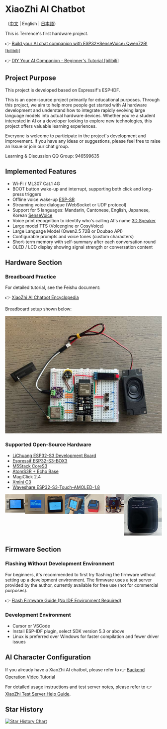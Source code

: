 # XiaoZhi AI Chatbot

（[中文](README.md) | English | [日本語](README_ja.md)）

This is Terrence's first hardware project.

👉 [Build your AI chat companion with ESP32+SenseVoice+Qwen72B! [bilibili]](https://www.bilibili.com/video/BV11msTenEH3/?share_source=copy_web&vd_source=ee1aafe19d6e60cf22e60a93881faeba)

👉 [DIY Your AI Companion - Beginner's Tutorial [bilibili]](https://www.bilibili.com/video/BV1XnmFYLEJN/)

## Project Purpose

This project is developed based on Espressif's ESP-IDF.

This is an open-source project primarily for educational purposes. Through this project, we aim to help more people get started with AI hardware development and understand how to integrate rapidly evolving large language models into actual hardware devices. Whether you're a student interested in AI or a developer looking to explore new technologies, this project offers valuable learning experiences.

Everyone is welcome to participate in the project's development and improvement. If you have any ideas or suggestions, please feel free to raise an Issue or join our chat group.

Learning & Discussion QQ Group: 946599635

## Implemented Features

- Wi-Fi / ML307 Cat.1 4G
- BOOT button wake-up and interrupt, supporting both click and long-press triggers
- Offline voice wake-up [ESP-SR](https://github.com/espressif/esp-sr)
- Streaming voice dialogue (WebSocket or UDP protocol)
- Support for 5 languages: Mandarin, Cantonese, English, Japanese, Korean [SenseVoice](https://github.com/FunAudioLLM/SenseVoice)
- Voice print recognition to identify who's calling AI's name [3D Speaker](https://github.com/modelscope/3D-Speaker)
- Large model TTS (Volcengine or CosyVoice)
- Large Language Model (Qwen2.5 72B or Doubao API)
- Configurable prompts and voice tones (custom characters)
- Short-term memory with self-summary after each conversation round
- OLED / LCD display showing signal strength or conversation content

## Hardware Section

### Breadboard Practice

For detailed tutorial, see the Feishu document:

👉 [XiaoZhi AI Chatbot Encyclopedia](https://ccnphfhqs21z.feishu.cn/wiki/F5krwD16viZoF0kKkvDcrZNYnhb?from=from_copylink)

Breadboard setup shown below:

![Breadboard Setup](docs/wiring2.jpg)

### Supported Open-Source Hardware

- <a href="https://oshwhub.com/li-chuang-kai-fa-ban/li-chuang-shi-zhan-pai-esp32-s3-kai-fa-ban" target="_blank" title="LiChuang ESP32-S3 Development Board">LiChuang ESP32-S3 Development Board</a>
- <a href="https://github.com/espressif/esp-box" target="_blank" title="Espressif ESP32-S3-BOX3">Espressif ESP32-S3-BOX3</a>
- <a href="https://docs.m5stack.com/zh_CN/core/CoreS3" target="_blank" title="M5Stack CoreS3">M5Stack CoreS3</a>
- <a href="https://docs.m5stack.com/en/atom/Atomic%20Echo%20Base" target="_blank" title="AtomS3R + Echo Base">AtomS3R + Echo Base</a>
- MagiClick 2.4
- <a href="https://oshwhub.com/tenclass01/xmini_c3" target="_blank" title="Xmini C3">Xmini C3</a>
- <a href="https://www.waveshare.com/esp32-s3-touch-amoled-1.8.htm" target="_blank" title="Waveshare ESP32-S3-Touch-AMOLED-1.8">Waveshare ESP32-S3-Touch-AMOLED-1.8</a>

<div style="display: flex; justify-content: space-between;">
  <a href="docs/lichuang-s3.jpg" target="_blank" title="LiChuang ESP32-S3 Development Board">
    <img src="docs/lichuang-s3.jpg" width="240" />
  </a>
  <a href="docs/esp32s3-box3.jpg" target="_blank" title="Espressif ESP32-S3-BOX3">
    <img src="docs/esp32s3-box3.jpg" width="240" />
  </a>
  <a href="docs/m5stack-cores3.jpg" target="_blank" title="M5Stack CoreS3">
    <img src="docs/m5stack-cores3.jpg" width="240" />
  </a>
  <a href="docs/atoms3r-echo-base.jpg" target="_blank" title="AtomS3R + Echo Base">
    <img src="docs/atoms3r-echo-base.jpg" width="240" />
  </a>
  <a href="docs/magiclick-2p4.jpg" target="_blank" title="MagiClick 2.4">
    <img src="docs/magiclick-2p4.jpg" width="240" />
  </a>
  <a href="docs/xmini-c3.jpg" target="_blank" title="Xmini C3">
    <img src="docs/xmini-c3.jpg" width="240" />
  </a>
  <a href="docs/xmini-c3.jpg" target="_blank" title="微雪电子 ESP32-S3-Touch-AMOLED-1.8">
    <img src="docs/waveshare-esp32-s3-touch-amoled-1.8.jpg"/>
  </a>
</div>

## Firmware Section

### Flashing Without Development Environment

For beginners, it's recommended to first try flashing the firmware without setting up a development environment. The firmware uses a test server provided by the author, currently available for free use (not for commercial purposes).

👉 [Flash Firmware Guide (No IDF Environment Required)](https://ccnphfhqs21z.feishu.cn/wiki/Zpz4wXBtdimBrLk25WdcXzxcnNS)

### Development Environment

- Cursor or VSCode
- Install ESP-IDF plugin, select SDK version 5.3 or above
- Linux is preferred over Windows for faster compilation and fewer driver issues

## AI Character Configuration

If you already have a XiaoZhi AI chatbot, please refer to 👉 [Backend Operation Video Tutorial](https://www.bilibili.com/video/BV1jUCUY2EKM/)

For detailed usage instructions and test server notes, please refer to 👉 [XiaoZhi Test Server Help Guide](https://xiaozhi.me/help).

## Star History

<a href="https://star-history.com/#78/xiaozhi-esp32&Date">
 <picture>
   <source media="(prefers-color-scheme: dark)" srcset="https://api.star-history.com/svg?repos=78/xiaozhi-esp32&type=Date&theme=dark" />
   <source media="(prefers-color-scheme: light)" srcset="https://api.star-history.com/svg?repos=78/xiaozhi-esp32&type=Date" />
   <img alt="Star History Chart" src="https://api.star-history.com/svg?repos=78/xiaozhi-esp32&type=Date" />
 </picture>
</a> 
